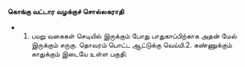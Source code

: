 **கொங்கு வட்டார வழக்குச் சொல்லகராதி**
- 1. பயறு வகைகள் செடியில் இருக்கும் போது பாதுகாப்பிற்காக அதன் மேல் இருக்கும் சருகு. தொவரம் பொட்ட ஆட்டுக்கு வெய்யி.2. கண்ணுக்கும் காதுக்கும் இடையே உள்ள பகுதி.

